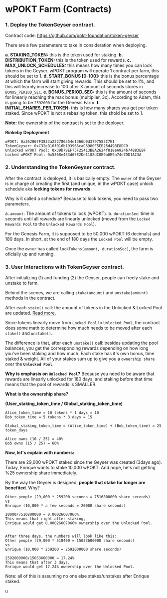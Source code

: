 # wPOKT Farm (Contracts)

### 1. Deploy the TokenGeyser contract.

Contract code: https://github.com/pokt-foundation/token-geyser

There are a few parameters to take in consideration when deploying.

**a. STAKING_TOKEN:** this is the token used for staking.
**b. DISTRIBUTION_TOKEN:** this is the token used for rewards.
**c. MAX_UNLOCK_SCHEDULES:** this means how many times you can lock tokens in the Geyser. wPOKT program will operate 1 contract per farm, this should be set to 1.
**d. START_BONUS [0-100]:**  this is the bonus percentage at which the farm will start giving rewards. This should be set to 1%, and this will learnly increase to 100 after X amount of seconds stores in `BONUS_PERIOD_SEC`.
**e. BONUS_PERIOD_SEC:** this is the amount of seconds for linearly reaching the max bonus (multiplier, 3x). According to Adam, this is going to be `2592000` for the Genesis Farm.
**f. INITIAL_SHARES_PER_TOKEN:** this is how many shares you get per token staked. Since wPOKT is not a rebasing token, this shold be set to 1.

**Note:** the ownership of the contract is set to the deployer.

**Rinkeby Deployment**
```
wPOKT: 0x362067F3833a232786354e1366b0d3797583C7E1
TokenGeyser: 0xC32eB16f016b193966caC6980F5EB25d498E8DC9
Unlocked wPOKT Pool: 0x39b79EF73F25413BBA2624f818eA924b74B83EBF
Locked wPOKT Pool: 0x5368e433d65E2De1188dC0B9a0B9a74e7DD1AC3A
```

### 2. Understanding the TokenGeyser contract.

After the contract is deployed, it is basically empty. The `owner` of the Geyser is in charge of creating the first (and unique, in the wPOKT case) unlock schedule aka **locking tokens for rewards**.

Why is it called a schedule? Because to lock tokens, you need to pass two parameters.

a. `amount`: The amount of tokens to lock (wPOKT).
b. `durationSec`: time in seconds until all rewards are linearly unlocked (moved from the `Locked Rewards Pool` to the `Unlocked Rewards Pool`). 

For the Genesis Farm, it is supposed to be 50,000 wPOKT (6 decimals) and 180 days. In short, at the end of 180 days the `Locked Pool` will be empty.

Once the `owner` has called `lockTokens(amount, durationSec)`, the farm is oficially up and running.

### 3. User Interactions with TokenGeyser contract.

After initializing (1) and funding (2) the Geyser, people can freely stake and unstake to farm.

Behind the scenes, we are calling `stake(amount)` and `unstake(amount)` methods in the contract.

After each `stake()` call: the amount of tokens in the Unlocked & Locked Pool are updated. [Read more.](https://github.com/ampleforth/token-geyser/blob/master/contracts/TokenGeyser.sol#L173)

Since tokens linearly move from `Locked Pool` to `Unlocked Pool`, the contract does some math to determine how much needs to be moved after each `stake()` and `unstake()`.

The difference is that, after each `unstake()` call: besides updating the pool balances, you get the corresponding rewards depending on how long you've been staking and how much. Each stake has it's own bonus, time staked & weight. All of your stakes sum up to give you a `ownership share` over the **`Unlocked Pool`**.

**Why is emphasis on `Unlocked Pool`?**
Because you need to be aware that rewards are linearly unlocked for 180 days, and staking before that time means that the pool of rewards is SMALLER.

**What is the ownership share?**

**(User_staking_token_time / Global_staking_token_time)**

```
Alice_token_time = 10 tokens * 1 days = 10 
Bob_token_time = 5 tokens * 3 days = 15

Global_staking_token_time = (Alice_token_time) + (Bob_token_time) = 25 token_days

Alice owns (10 / 25) = 40%
Bob owns (15 / 25) = 60%
```

**Now, let's explain with numbers:**

There are 29,000 wPOKT staked since the Geyser was created (3days ago). Today, Enrique wants to stake 10,000 wPOKT. And nope, he's not getting %25 ownership share immediately.

By the way the Geyser is designed, **people that stake for longer are benefited**. Why?

```
Other people (29,000 * 259200 seconds = 7516800000 share seconds) 
vs 
Enrique (10,000 * a few seconds = 20000 share seconds)

20000/7516800000 = 0.00026607066%. 
This means that right after staking, 
Enrique would get 0.00026607066% ownership over the Unlocked Pool.


After three days, the numbers will look like this:
Other people (29,000 * 518400 = 15033600000 share seconds) 
vs 
Enrique (10,000 * 259200 = 2592000000 share seconds)

2592000000/15033600000 = 17.24%
This means that after 3 days, 
Enrique would get 17.24% ownership over the Unlocked Pool.
```
Note: all of this is assuming no one else stakes/unstakes after Enrique staked.






u
